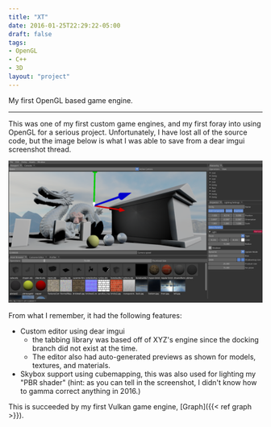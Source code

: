 ```yaml
---
title: "XT"
date: 2016-01-25T22:29:22-05:00
draft: false
tags:
- OpenGL
- C++
- 3D
layout: "project"
---
```


My first OpenGL based game engine.

<!--more-->
---

This was one of my first custom game engines, and my first foray into using OpenGL for a serious project. Unfortunately, I have lost all of the source code, but the image below is what I was able to save from a dear imgui screenshot thread.

![Screenshot of XT, containing the editor](screenshot.png)

From what I remember, it had the following features:
* Custom editor using dear imgui 
  * the tabbing library was based off of XYZ's engine since the docking branch did not exist at the time.
  * The editor also had auto-generated previews as shown for models, textures, and materials.
* Skybox support using cubemapping, this was also used for lighting my "PBR shader" (hint: as you can tell in the screenshot, I didn't know how to gamma correct anything in 2016.)

This is succeeded by my first Vulkan game engine, [Graph]({{< ref graph >}}). 
